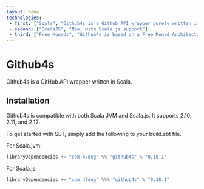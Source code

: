 ```yaml
---
layout: home
technologies:
 - first: ["Scala", "Github4s is a Github API wrapper purely written in Scala"]
 - second: ["ScalaJS", "Now, with Scala.js support"]
 - third: ["Free Monads", "Github4s is based on a Free Monad Architecture, which helps decoupling of program declaration from program interpretation"]
---
```


# Github4s

Github4s is a GitHub API wrapper written in Scala.

## Installation

Github4s is compatible with both Scala JVM and Scala.js. It supports 2.10, 2.11, and 2.12.

To get started with SBT, simply add the following to your build.sbt file.

For Scala.jvm:

[comment]: # (Start Replace)

```scala
libraryDependencies += "com.47deg" %% "github4s" % "0.18.1"
```

[comment]: # (End Replace)

For Scala.js:

[comment]: # (Start Replace)

```scala
libraryDependencies += "com.47deg" %%% "github4s" % "0.18.1"
```

[comment]: # (End Replace)